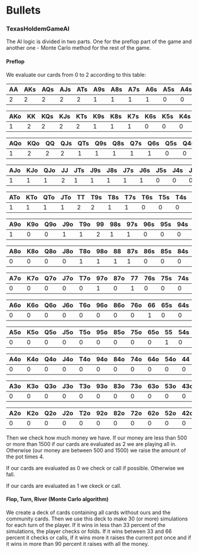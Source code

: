 # Bullets 

### TexasHoldemGameAI

The AI logic is divided in two parts. One for the preflop part of the game and another one - Monte Carlo method for the rest of the game.

#### Preflop

We evaluate our cards from 0 to 2 according to this table:

| AA | AKs | AQs | AJs | ATs | A9s | A8s | A7s | A6s | A5s | A4s | A3s | A2s |
| --- | --- | --- | --- | --- | --- | --- | --- | --- | --- | --- | --- | --- |
| 2 | 2 | 2 | 2 | 2 | 1 | 1 | 1 | 1 | 0 | 0 | 0 | 0 |

| AKo | KK | KQs | KJs | KTs | K9s | K8s | K7s | K6s | K5s | K4s | K3s | K2s |
| --- | --- | --- | --- | --- | --- | --- | --- | --- | --- | --- | --- | --- |
| 1 | 2 | 2 | 2 | 2 | 1 | 1 | 1 | 0 | 0 | 0 | 0 | 0 |

| AQo | KQo | QQ | QJs | QTs | Q9s | Q8s | Q7s | Q6s | Q5s | Q4s | Q3s | Q2s |
| --- | --- | --- | --- | --- | --- | --- | --- | --- | --- | --- | --- | --- |
| 1 | 2 | 2 | 2 | 1 | 1 | 1 | 1 | 1 | 0 | 0 | 0 | 0 |

| AJo | KJo | QJo | JJ | JTs | J9s | J8s | J7s | J6s | J5s | J4s | J3s | J2s |
| --- | --- | --- | --- | --- | --- | --- | --- | --- | --- | --- | --- | --- |
| 1 | 1 | 1 | 2 | 1 | 1 | 1 | 1 | 1 | 0 | 0 | 0 | 0 |

| ATo | KTo | QTo | JTo | TT | T9s | T8s | T7s | T6s | T5s | T4s | T3s | T2s |
| --- | --- | --- | --- | --- | --- | --- | --- | --- | --- | --- | --- | --- |
| 1 | 1 | 1 | 1 | 2 | 2 | 1 | 1 | 0 | 0 | 0 | 0 | 0 |

| A9o | K9o | Q9o | J9o | T9o | 99 | 98s | 97s | 96s | 95s | 94s | 93s | 92s |
| --- | --- | --- | --- | --- | --- | --- | --- | --- | --- | --- | --- | --- |
| 1 | 0 | 0 | 1 | 1 | 2 | 1 | 1 | 0 | 0 | 0 | 0 | 0 |

| A8o | K8o | Q8o | J8o | T8o | 98o | 88 | 87s | 86s | 85s | 84s | 83s | 82s |
| --- | --- | --- | --- | --- | --- | --- | --- | --- | --- | --- | --- | --- |
| 0 | 0 | 0 | 0 | 1 | 1 | 1 | 1 | 0 | 0 | 0 | 0 | 0 |

| A7o | K7o | Q7o | J7o | T7o | 97o | 87o | 77 | 76s | 75s | 74s | 73s | 72s |
| --- | --- | --- | --- | --- | --- | --- | --- | --- | --- | --- | --- | --- |
| 0 | 0 | 0 | 0 | 0 | 1 | 0 | 1 | 0 | 0 | 0 | 0 | 0 |

| A6o | K6o | Q6o | J6o | T6o | 96o | 86o | 76o | 66 | 65s | 64s | 63s | 62s |
| --- | --- | --- | --- | --- | --- | --- | --- | --- | --- | --- | --- | --- |
| 0 | 0 | 0 | 0 | 0 | 0 | 0 | 0 | 1 | 0 | 0 | 0 | 0 |

| A5o | K5o | Q5o | J5o | T5o | 95o | 85o | 75o | 65o | 55 | 54s | 53s | 52s |
| --- | --- | --- | --- | --- | --- | --- | --- | --- | --- | --- | --- | --- |
| 0 | 0 | 0 | 0 | 0 | 0 | 0 | 0 | 0 | 1 | 0 | 0 | 0 |

| A4o | K4o | Q4o | J4o | T4o | 94o | 84o | 74o | 64o | 54o | 44 | 43s | 42s |
| --- | --- | --- | --- | --- | --- | --- | --- | --- | --- | --- | --- | --- |
| 0 | 0 | 0 | 0 | 0 | 0 | 0 | 0 | 0 | 0 | 0 | 0 | 0 |

| A3o | K3o | Q3o | J3o | T3o | 93o | 83o | 73o | 63o | 53o | 43o | 33 | 32s |
| --- | --- | --- | --- | --- | --- | --- | --- | --- | --- | --- | --- | --- |
| 0 | 0 | 0 | 0 | 0 | 0 | 0 | 0 | 0 | 0 | 0 | 0 | 0 |

| A2o | K2o | Q2o | J2o | T2o | 92o | 82o | 72o | 62o | 52o | 42o | 32o | 22 |
| --- | --- | --- | --- | --- | --- | --- | --- | --- | --- | --- | --- | --- |
| 0 | 0 | 0 | 0 | 0 | 0 | 0 | 0 | 0 | 0 | 0 | 0 | 0 |

Then we check how much money we have. If our money are less than 500 or more than 1500 if our cards are evaluated as 2 we are playing all in. Otherwise (our money are between 500 and 1500) we raise the amount of the pot times 4.

If our cards are evaluated as 0 we check or call if possible. Otherwise we fall.

If our cards are evaluated as 1 we ckeck or call.

#### Flop, Turn, River (Monte Carlo algorithm)

We create a deck of cards containing all cards without ours and the community cards. Then we use this deck to make 30 (or more) simulations for each turn of the player. If it wins in less than 33 percent of the simulations, the player checks or folds. If it wins between 33 and 66 percent it checks or calls, if it wins more it raises the current pot once and if it wins in more than 90 percent it raises with all the money.
